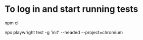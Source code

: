 # To log in and start running tests

npm ci

npx playwright test -g 'init' --headed --project=chromium
